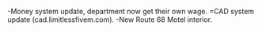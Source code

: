 -Money system update, department now get their own wage.
=CAD system update (cad.limitlessfivem.com). 
-New Route 68 Motel interior. 

